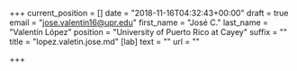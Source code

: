 +++
current_position = []
date = "2018-11-16T04:32:43+00:00"
draft = true
email = "jose.valentin16@upr.edu"
first_name = "José C."
last_name = "Valentín López"
position = "University of Puerto Rico at Cayey"
suffix = ""
title = "lopez.valetin.jose.md"
[lab]
text = ""
url = ""

+++
